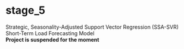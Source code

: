# stage_5
Strategic, Seasonality-Adjusted Support Vector Regression (SSA-SVR) Short-Term Load Forecasting Model <br>
**Project is suspended for the moment**

